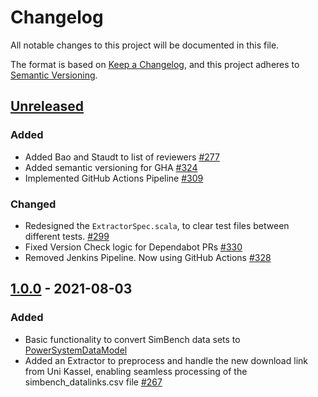 # Changelog
All notable changes to this project will be documented in this file.

The format is based on [Keep a Changelog](https://keepachangelog.com/en/1.0.0/),
and this project adheres to [Semantic Versioning](https://semver.org/spec/v2.0.0.html).

## [Unreleased]
### Added
-   Added Bao and Staudt to list of reviewers [#277](https://github.com/ie3-institute/simBench2psdm/issues/277)
-   Added semantic versioning for GHA [#324](https://github.com/ie3-institute/simBench2psdm/issues/324)
- Implemented GitHub Actions Pipeline [#309](https://github.com/ie3-institute/simBench2psdm/issues/309)

### Changed
-   Redesigned the `ExtractorSpec.scala`, to clear test files between different tests. [#299](https://github.com/ie3-institute/simBench2psdm/issues/299)
-   Fixed Version Check logic for Dependabot PRs [#330](https://github.com/ie3-institute/simBench2psdm/issues/330)
-   Removed Jenkins Pipeline. Now using GitHub Actions [#328](https://github.com/ie3-institute/simBench2psdm/issues/328)

## [1.0.0] - 2021-08-03
### Added
-   Basic functionality to convert SimBench data sets to [PowerSystemDataModel](https://github.com/ie3-institute/powersystemdatamodel)
-   Added an Extractor to preprocess and handle the new download link from Uni Kassel, enabling seamless processing of
	the simbench_datalinks.csv file [#267](https://github.com/ie3-institute/simBench2psdm/issues/267)

[Unreleased]: https://github.com/ie3-institute/simbench2psdm/compare/v1.0...HEAD
[1.0.0]: https://github.com/ie3-institute/simbench2psdm/releases/tag/1.0
